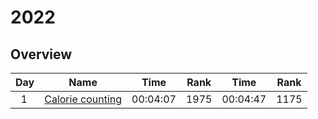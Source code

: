 # 2022

## Overview

|Day|Name|Time|Rank|Time|Rank|
|-|-|-|-|-|-|
|&nbsp;&nbsp;1|[Calorie counting](https://adventofcode.com/2022/day/1)|00:04:07|1975|00:04:47|1175|
